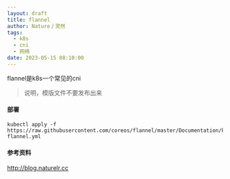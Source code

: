 ```yaml
---
layout: draft
title: flannel
author: Nature丿灵然
tags:
  - k8s
  - cni
  - 网络
date: 2023-05-15 08:10:00
---
```

flannel是k8s一个常见的cni

<!--more-->

> 说明，模版文件不要发布出来

#### 部署

```shell
kubectl apply -f https://raw.githubusercontent.com/coreos/flannel/master/Documentation/kube-flannel.yml
```

#### 参考资料

<http://blog.naturelr.cc>
